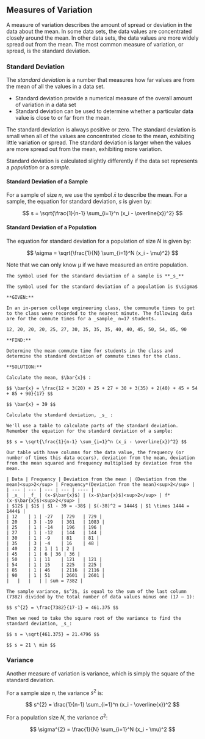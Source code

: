 ## Measures of Variation

A measure of variation describes the amount of spread or deviation in the data about the mean. In some data sets, the data values are concentrated closely around the mean. In other data sets, the data values are more widely spread out from the mean. The most common measure of variation, or spread, is the standard deviation.

### Standard Deviation

The _standard deviation_ is a number that measures how far values are from the mean of all the values in a data set.

 * Standard deviation provide a numerical measure of the overall amount of variation in a data set
 * Standard deviation can be used to determine whether a particular data value is close to or far from the mean.

The standard deviation is always positive or zero. The standard deviation is small when all of the values are concentrated close to the mean, exhibiting little variation or spread. The standard deviation is larger when the values are more spread out from the mean, exhibiting more variation.

Standard deviation is calculated slightly differently if the data set represents a _population_ or a _sample_.

#### Standard Deviation of a Sample

For a sample of size $n$, we use the symbol $\bar{x}$ to describe the mean. For a sample, the equation for standard deviation, _s_ is given by:

$$ s = \sqrt{\frac{1}{n-1} \sum_{i=1}^n (x_i - \overline{x})^2} $$

#### Standard Deviation of a Population

The equation for standard deviation for a population of size $N$ is given by:

$$ \sigma = \sqrt{\frac{1}{N} \sum_{i=1}^N (x_i - \mu)^2} $$

Note that we can only know µ if we have measured an entire population.

```{tip}
The symbol used for the standard deviation of a sample is **_s_**

The symbol used for the standard deviation of a population is $\sigma$
```

```{card} **Worked Example**
**GIVEN:**

In an in-person college engineering class, the communute times to get to the class were recorded to the nearest minute. The following data are for the commute times for a _sample_ n=17 students.

12, 20, 20, 20, 25, 27, 30, 35, 35, 35, 40, 40, 45, 50, 54, 85, 90

**FIND:**

Determine the mean commute time for students in the class and determine the standard deviation of commute times for the class.

**SOLUTION:**

Calculate the mean, $\bar{x}$ :

$$ \bar{x} = \frac{12 + 3(20) + 25 + 27 + 30 + 3(35) + 2(40) + 45 + 54 + 85 + 90}{17} $$

$$ \bar{x} = 39 $$

Calculate the standard deviation, _s_ :

We'll use a table to calculate parts of the standard deviation. Remember the equation for the standard deviation of a sample:

$$ s = \sqrt{\frac{1}{n-1} \sum_{i=1}^n (x_i - \overline{x})^2} $$

Our table with have columns for the data value, the frequency (or number of times this data occurs), deviation from the mean, deviation from the mean squared and frequency multiplied by deviation from the mean.

| Data | Frequency | Deviation from the mean | (Deviation from the mean)<sup>2</sup> | Frequency*(Deviation from the mean)<sup>2</sup> |
| --- | --- | --- | --- | ---- |
| _x_ | _f_ | (x-$\bar{x}$) | (x-$\bar{x}$)<sup>2</sup> | f*(x-$\bar{x}$)<sup>2</sup> |
| $12$ | $1$ | $1 - 39 = -38$ | $(-38)^2 = 1444$ | $1 \times 1444 = 1444$ |
| 12	| 1	| -27	| 729	| 729 |
| 20	| 3	| -19	| 361	| 1083 |
| 25	| 1	| -14	| 196	| 196 |
| 27	| 1	| -12	| 144	| 144 |
| 30	| 1	| -9	| 81	| 81 |
| 35	| 3	| -4	| 16	| 48 |
| 40	| 2	| 1	| 1	| 2 |
| 45	| 1 | 6	| 36 | 36 |
| 50	| 1	| 11	| 121	| 121 |
| 54	| 1	| 15	| 225	| 225 |
| 85	| 1	| 46	| 2116	| 2116 |
| 90	| 1	| 51	| 2601	| 2601 |
| 	| 	| 	| | sum = 7382 |

The sample variance, $s^2$, is equal to the sum of the last column (7382) divided by the total number of data values minus one (17 – 1):

$$ s^{2} = \frac{7382}{17-1} = 461.375 $$

Then we need to take the square root of the variance to find the standard deviation, _s_:

$$ s = \sqrt{461.375} = 21.4796 $$

$$ s = 21 \ min $$

```

### Variance

Another measure of variation is variance, which is simply the square of the standard deviation.

For a sample size $n$, the variance $s^{2}$ is:

$$ s^{2} = \frac{1}{n-1} \sum_{i=1}^n (x_i - \overline{x})^2 $$

For a population size $N$, the variance $\sigma^{2}$:

$$ \sigma^{2} = \frac{1}{N} \sum_{i=1}^N (x_i - \mu)^2 $$
